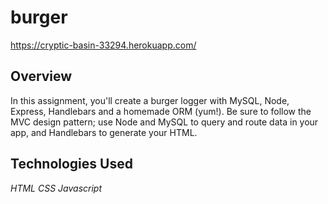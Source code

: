 # burger

https://cryptic-basin-33294.herokuapp.com/

## Overview
In this assignment, you'll create a burger logger with MySQL, Node, Express, Handlebars and a homemade ORM (yum!). Be sure to follow the MVC design pattern; use Node and MySQL to query and route data in your app, and Handlebars to generate your HTML.

## Technologies Used
_HTML_
_CSS_
_Javascript_
